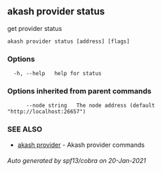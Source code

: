 ## akash provider status

get provider status

```
akash provider status [address] [flags]
```

### Options

```
  -h, --help   help for status
```

### Options inherited from parent commands

```
      --node string   The node address (default "http://localhost:26657")
```

### SEE ALSO

* [akash provider](akash_provider.md)	 - Akash provider commands

###### Auto generated by spf13/cobra on 20-Jan-2021

